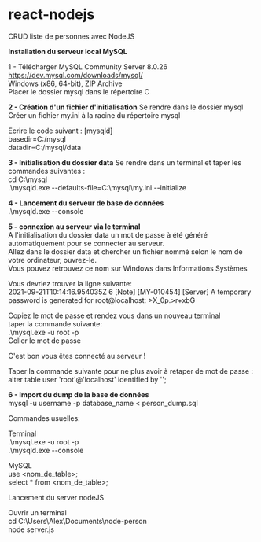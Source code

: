 # react-nodejs
CRUD liste de personnes avec NodeJS

**Installation du serveur local MySQL**

1 - Télécharger MySQL Community Server 8.0.26
https://dev.mysql.com/downloads/mysql/ <br/>
Windows (x86, 64-bit), ZIP Archive <br/>
Placer le dossier mysql dans le répertoire C

**2 - Création d'un fichier d'initialisation**
Se rendre dans le dossier mysql<br/>
Créer un fichier my.ini à la racine du répertoire mysql

Ecrire le code suivant :
[mysqld]<br/>
basedir=C:/mysql<br/>
datadir=C:/mysql/data

**3 - Initialisation du dossier data**
Se rendre dans un terminal et taper les commandes suivantes :<br/>
cd C:\mysql<br/>
.\mysqld.exe --defaults-file=C:\mysql\my.ini --initialize

**4 - Lancement du serveur de base de données**<br/>
.\mysqld.exe --console

**5 - connexion au serveur via le terminal**<br/>
A l'initialisation du dossier data un mot de passe à été généré automatiquement pour se connecter au serveur.<br/>
Allez dans le dossier data et chercher un fichier nommé selon le nom de votre ordinateur, ouvrez-le.<br/>
Vous pouvez retrouvez ce nom sur Windows dans Informations Systèmes

Vous devriez trouver la ligne suivante: <br/>
2021-09-21T10:14:16.954035Z 6 [Note] [MY-010454] [Server] A temporary password is generated for root@localhost: >X_0p.>r+xbG

Copiez le mot de passe et rendez vous dans un nouveau terminal<br/>
taper la commande suivante:<br/>
.\mysql.exe -u root -p<br/>
Coller le mot de passe

C'est bon vous êtes connecté au serveur !

Taper la commande suivante pour ne plus avoir à retaper de mot de passe :<br/>
alter table user 'root'@'localhost' identified by '';

**6 - Import du dump de la base de données**<br/>
mysql -u username -p database_name < person_dump.sql

Commandes usuelles:

Terminal<br/>
.\mysql.exe -u root -p<br/>
.\mysqld.exe --console

MySQL<br/>
use <nom_de_table>;<br/>
select * from <nom_de_table>;

Lancement du server nodeJS
 
Ouvrir un terminal<br/>
cd C:\Users\Alex\Documents\node-person<br/>
node server.js


